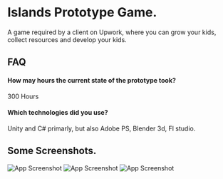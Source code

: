 
# Islands Prototype Game.

A game required by a client on Upwork, where you can grow your kids, collect resources and develop your kids.

## FAQ

#### How may hours the current state of the prototype took?

300 Hours

#### Which technologies did you use?

Unity and C# primarly, but also Adobe PS, Blender 3d, Fl studio.


## Some Screenshots.


![App Screenshot](https://github.com/MohamedNourSadek/IslandsProtoype/blob/main/Screenshots/5.jpg)
![App Screenshot](https://github.com/MohamedNourSadek/IslandsProtoype/blob/main/Screenshots/3.jpg)
![App Screenshot](https://github.com/MohamedNourSadek/IslandsProtoype/blob/main/Screenshots/4.jpg)


